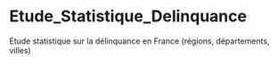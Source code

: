 # Etude_Statistique_Delinquance
Etude statistique sur la délinquance en France (régions, départements, villes)
